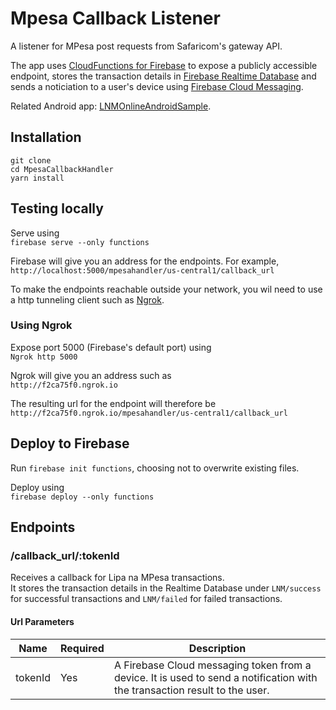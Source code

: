 # Mpesa Callback Listener

A listener for MPesa post requests from Safaricom's gateway API.

The app uses [CloudFunctions for Firebase](https://firebase.google.com/docs/functions/) to expose a publicly accessible endpoint, stores the transaction details in [Firebase Realtime Database](https://firebase.google.com/docs/database/) and sends a noticiation to a user's device using [Firebase Cloud Messaging](https://firebase.google.com/docs/cloud-messaging/).

Related Android app: [LNMOnlineAndroidSample](https://github.com/MarkNjunge/LNMOnlineAndroidSample).

## Installation

```
git clone
cd MpesaCallbackHandler
yarn install
```

## Testing locally

Serve using  
`firebase serve --only functions`

Firebase will give you an address for the endpoints. For example,  
`http://localhost:5000/mpesahandler/us-central1/callback_url`

To make the endpoints reachable outside your network, you wil need to use a http tunneling client such as [Ngrok](https://ngrok.com/).

### Using Ngrok

Expose port 5000 (Firebase's default port) using  
`Ngrok http 5000`

Ngrok will give you an address such as  
`http://f2ca75f0.ngrok.io`

The resulting url for the endpoint will therefore be  
`http://f2ca75f0.ngrok.io/mpesahandler/us-central1/callback_url`

## Deploy to Firebase

Run `firebase init functions`, choosing not to overwrite existing files.

Deploy using  
`firebase deploy --only functions`

## Endpoints

### /callback_url/:tokenId

Receives a callback for Lipa na MPesa transactions.  
It stores the transaction details in the Realtime Database under `LNM/success` for successful transactions and `LNM/failed` for failed transactions.

#### Url Parameters

| Name    | Required | Description                                                                                                               |
| ------- | -------- | ------------------------------------------------------------------------------------------------------------------------- |
| tokenId | Yes      | A Firebase Cloud messaging token from a device. It is used to send a notification with the transaction result to the user. |
